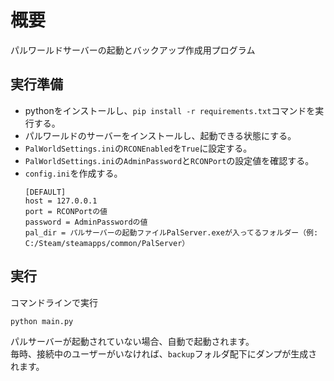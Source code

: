 # 概要
パルワールドサーバーの起動とバックアップ作成用プログラム

## 実行準備
- pythonをインストールし、`pip install -r requirements.txt`コマンドを実行する。
- パルワールドのサーバーをインストールし、起動できる状態にする。
- `PalWorldSettings.ini`の`RCONEnabled`を`True`に設定する。
- `PalWorldSettings.ini`の`AdminPassword`と`RCONPort`の設定値を確認する。
- `config.ini`を作成する。
  ```
  [DEFAULT]
  host = 127.0.0.1
  port = RCONPortの値
  password = AdminPasswordの値
  pal_dir = パルサーバーの起動ファイルPalServer.exeが入ってるフォルダー（例: C:/Steam/steamapps/common/PalServer）
  ```

## 実行
コマンドラインで実行
```cmd
python main.py
```
パルサーバーが起動されていない場合、自動で起動されます。  
毎時、接続中のユーザーがいなければ、`backup`フォルダ配下にダンプが生成されます。
